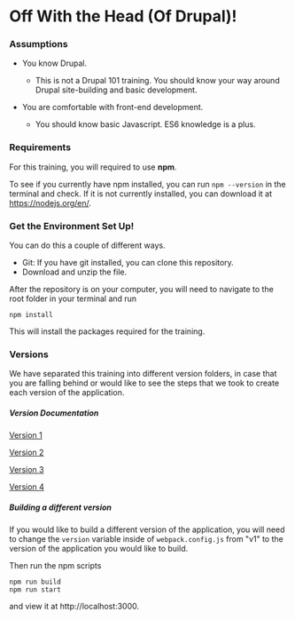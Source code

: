 # Off With the Head (Of Drupal)!

### Assumptions
* You know Drupal.
    * This is not a Drupal 101 training. You should know your way around Drupal site-building and basic development.

* You are comfortable with front-end development.
    * You should know basic Javascript. ES6 knowledge is a plus.
 
 ### Requirements
 For this training, you will required to use **npm**.
 
 To see if you currently have npm installed, you can run `npm --version` in the terminal and check. If it is not currently installed, you can download it at https://nodejs.org/en/.
 
 ### Get the Environment Set Up!
 You can do this a couple of different ways.
 * Git: If you have git installed, you can clone this repository.
 * Download and unzip the file.
 
 After the repository is on your computer, you will need to navigate to the root folder in your terminal and run 
 
    npm install
    
 This will install the packages required for the training.
 ### Versions
 We have separated this training into different version folders, in case that you are falling behind or would like to see the steps that we took to create each version of the application.

##### Version Documentation

[Version 1](/apps/v1/README.md)

[Version 2](/apps/v2/README.md)

[Version 3](/apps/v3/README.md)

[Version 4](/apps/v4/README.md)


##### Building a different version
If you would like to build a different version of the application, you will need to change the `version` variable inside of `webpack.config.js` from "v1" to the version of the application you would like to build. 

Then run the npm scripts 

    npm run build
    npm run start
 
and view it at http://localhost:3000.
